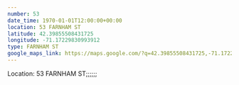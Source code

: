 ```yaml
---
number: 53
date_time: 1970-01-01T12:00:00+00:00
location: 53 FARNHAM ST
latitude: 42.39855508431725
longitude: -71.17229830993912
type: FARNHAM ST
google_maps_link: https://maps.google.com/?q=42.39855508431725,-71.17229830993912
---
```


Location: 53 FARNHAM ST;;;;;;
